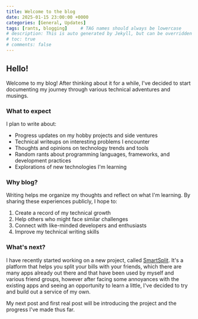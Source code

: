 ```yaml
---
title: Welcome to the blog
date: 2025-01-15 23:00:00 +0000
categories: [General, Updates]
tags: [rants, blogging]     # TAG names should always be lowercase
# description: This is auto generated by Jekyll, but can be overridden
# toc: true
# comments: false
---
```

## Hello!

Welcome to my blog! After thinking about it for a while, I've decided to start documenting my journey through various technical adventures and musings.

### What to expect

I plan to write about:

- Progress updates on my hobby projects and side ventures
- Technical writeups on interesting problems I encounter
- Thoughts and opinions on technology trends and tools
- Random rants about programming languages, frameworks, and development practices
- Explorations of new technologies I'm learning

### Why blog?

Writing helps me organize my thoughts and reflect on what I'm learning. By sharing these experiences publicly, I hope to:

1. Create a record of my technical growth
2. Help others who might face similar challenges
3. Connect with like-minded developers and enthusiasts
4. Improve my technical writing skills

### What's next?

I have recently started working on a new project, called [SmartSplit](https://smartsplit.app). It's a platform that helps you split your bills with your friends, which there are many apps already out there and that have been used by myself and various friend groups, however after facing some annoyances with the existing apps and seeing an opportunity to learn a little, I've decided to try and build out a service of my own.

My next post and first real post will be introducing the project and the progress I've made thus far.



